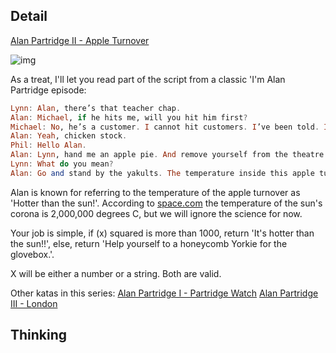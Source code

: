 ## Detail

[Alan Partridge II - Apple Turnover](https://www.codewars.com/kata/alan-partridge-ii-apple-turnover/train/haskell)

![img](https://pbs.twimg.com/media/BQRHvcFCQAABGH6.jpg)

As a treat, I'll let you read part of the script from a classic 'I'm Alan Partridge episode:

```haskell
Lynn: Alan, there’s that teacher chap.
Alan: Michael, if he hits me, will you hit him first?
Michael: No, he’s a customer. I cannot hit customers. I’ve been told. I’ll go and get some stock.
Alan: Yeah, chicken stock.
Phil: Hello Alan.
Alan: Lynn, hand me an apple pie. And remove yourself from the theatre of conflict.
Lynn: What do you mean?
Alan: Go and stand by the yakults. The temperature inside this apple turnover is 1,000 degrees. If I squeeze it, a jet of molten Bramley apple is going to squirt out. Could go your way, could go mine. Either way, one of us is going down.
```

Alan is known for referring to the temperature of the apple turnover as 'Hotter than the sun!'. According to  [space.com](http://www.space.com/17137-how-hot-is-the-sun.html) the temperature of the sun's corona is 2,000,000 degrees C, but we will ignore the science for now. 

Your job is simple, if (x) squared is more than 1000, return 'It's hotter than the sun!!', else, return 'Help yourself to a honeycomb Yorkie for the glovebox.'.

X will be either a number or a string. Both are valid. 

Other katas in this series:
[Alan Partridge I - Partridge Watch](https://www.codewars.com/kata/alan-partridge-i-partridge-watch)
[Alan Partridge III - London](https://www.codewars.com/kata/alan-partridge-iii-london)

## Thinking


